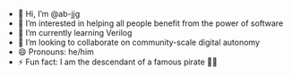 - 👋 Hi, I’m @ab-jjg
- 👀 I’m interested in helping all people benefit from the power of software
- 🌱 I’m currently learning Verilog
- 💞️ I’m looking to collaborate on community-scale digital autonomy
- 😄 Pronouns: he/him
- ⚡ Fun fact: I am the descendant of a famous pirate 🏴‍☠️

<!---
ab-jjg/ab-jjg is a ✨ special ✨ repository because its `README.md` (this file) appears on your GitHub profile.
You can click the Preview link to take a look at your changes.
--->

